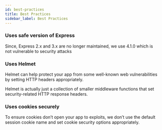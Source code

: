 ```yaml
---
id: best-practices
title: Best Practices
sidebar_label: Best Practices
---
```


### Uses safe version of Express

Since, Express 2.x and 3.x are no longer maintained, we use 4.1.0 which is not vulnerable to security attacks

### Uses Helmet

Helmet can help protect your app from some well-known web vulnerabilities by setting HTTP headers appropriately.

Helmet is actually just a collection of smaller middleware functions that set security-related HTTP response headers.

### Uses cookies securely

To ensure cookies don’t open your app to exploits, we don’t use the default session cookie name and set cookie security options appropriately.
